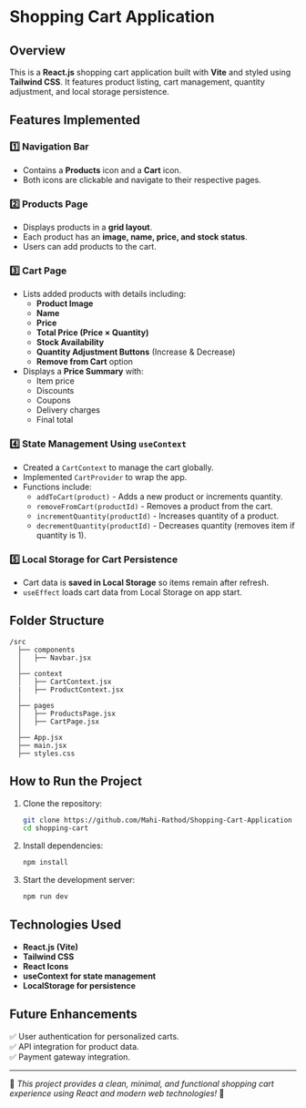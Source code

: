 # Shopping Cart Application

## Overview
This is a **React.js** shopping cart application built with **Vite** and styled using **Tailwind CSS**. It features product listing, cart management, quantity adjustment, and local storage persistence.

## Features Implemented

### 1️⃣ **Navigation Bar**
- Contains a **Products** icon and a **Cart** icon.
- Both icons are clickable and navigate to their respective pages.

### 2️⃣ **Products Page**
- Displays products in a **grid layout**.
- Each product has an **image, name, price, and stock status**.
- Users can add products to the cart.

### 3️⃣ **Cart Page**
- Lists added products with details including:
  - **Product Image**
  - **Name**
  - **Price**
  - **Total Price (Price × Quantity)**
  - **Stock Availability**
  - **Quantity Adjustment Buttons** (Increase & Decrease)
  - **Remove from Cart** option
- Displays a **Price Summary** with:
  - Item price
  - Discounts
  - Coupons
  - Delivery charges
  - Final total

### 4️⃣ **State Management Using `useContext`**
- Created a `CartContext` to manage the cart globally.
- Implemented `CartProvider` to wrap the app.
- Functions include:
  - `addToCart(product)` - Adds a new product or increments quantity.
  - `removeFromCart(productId)` - Removes a product from the cart.
  - `incrementQuantity(productId)` - Increases quantity of a product.
  - `decrementQuantity(productId)` - Decreases quantity (removes item if quantity is 1).

### 5️⃣ **Local Storage for Cart Persistence**
- Cart data is **saved in Local Storage** so items remain after refresh.
- `useEffect` loads cart data from Local Storage on app start.

## Folder Structure
```
/src
  ├── components
  │   ├── Navbar.jsx
  │
  ├── context
  │   ├── CartContext.jsx
  |   ├── ProductContext.jsx
  │
  ├── pages
  │   ├── ProductsPage.jsx
  │   ├── CartPage.jsx
  │
  ├── App.jsx
  ├── main.jsx
  ├── styles.css
```

## How to Run the Project
1. Clone the repository:
   ```sh
   git clone https://github.com/Mahi-Rathod/Shopping-Cart-Application
   cd shopping-cart
   ```
2. Install dependencies:
   ```sh
   npm install
   ```
3. Start the development server:
   ```sh
   npm run dev
   ```

## Technologies Used
- **React.js (Vite)**
- **Tailwind CSS**
- **React Icons**
- **useContext for state management**
- **LocalStorage for persistence**

## Future Enhancements
✅ User authentication for personalized carts.  
✅ API integration for product data.  
✅ Payment gateway integration.  

---
📌 *This project provides a clean, minimal, and functional shopping cart experience using React and modern web technologies!* 🚀
